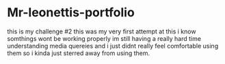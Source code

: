 # Mr-leonettis-portfolio
this is my challenge #2
this was my very first attempt at this i know somthings wont be working properly im still having a really hard time understanding media quereies and i just didnt really feel comfortable using them so i kinda just sterred away from using them.
